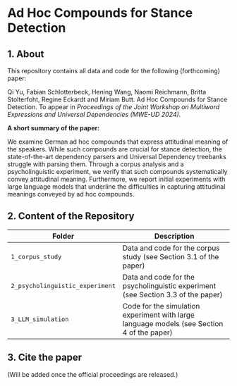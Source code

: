 # Ad Hoc Compounds for Stance Detection

## 1. About 

This repository contains all data and code for the following (forthcoming) paper:

Qi Yu, Fabian Schlotterbeck, Hening Wang, Naomi Reichmann, Britta Stolterfoht, Regine Eckardt and Miriam Butt. Ad Hoc Compounds for Stance Detection. 
To appear in *Proceedings of the Joint Workshop on Multiword Expressions and Universal Dependencies (MWE-UD 2024)*.

**A short summary of the paper:**

We examine German ad hoc compounds that express attitudinal meaning of the speakers. 
While such compounds are crucial for stance detection, the state-of-the-art dependency parsers and
Universal Dependency treebanks struggle with parsing them. 
Through a corpus analysis and a psycholinguistic experiment, we verify that such compounds systematically convey attitudinal meaning. 
Furthermore, we report initial experiments with large language models that underline 
the difficulties in capturing attitudinal meanings conveyed by ad hoc compounds.

## 2. Content of the Repository

| Folder                   | Description                                                                                                                                                                                                                                                                                                 |
|--------------------------|-------------------------------------------------------------------------------------------------------------------------------------------------------------------------------------------------------------------------------------------------------------------------------------------------------------|
| ```1_corpus_study```               |   Data and code for the corpus study (see Section 3.1 of the paper)                                                                    |
| ```2_psycholinguistic_experiment```   | Data and code for the psycholinguistic experiment (see Section 3.3 of the paper)                                                                                                                                                                                                              |
| ```3_LLM_simulation```             | Code for the simulation experiment with large language models (see Section 4 of the paper)     |

## 3. Cite the paper

(Will be added once the official proceedings are released.)
